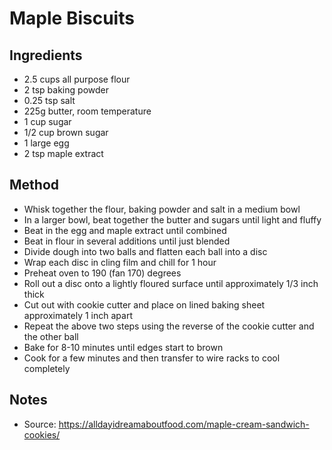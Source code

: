 # Maple Biscuits

## Ingredients
* 2.5 cups all purpose flour
* 2 tsp baking powder
* 0.25 tsp salt
* 225g butter, room temperature
* 1 cup sugar
* 1/2 cup brown sugar
* 1 large egg
* 2 tsp maple extract

## Method
* Whisk together the flour, baking powder and salt in a medium bowl
* In a larger bowl, beat together the butter and sugars until light and fluffy
* Beat in the egg and maple extract until combined
* Beat in flour in several additions until just blended
* Divide dough into two balls and flatten each ball into a disc
* Wrap each disc in cling film and chill for 1 hour
* Preheat oven to 190 (fan 170) degrees
* Roll out a disc onto a lightly floured surface until approximately 1/3 inch thick
* Cut out with cookie cutter and place on lined baking sheet approximately 1 inch apart
* Repeat the above two steps using the reverse of the cookie cutter and the other ball
* Bake for 8-10 minutes until edges start to brown
* Cook for a few minutes and then transfer to wire racks to cool completely

## Notes
* Source: https://alldayidreamaboutfood.com/maple-cream-sandwich-cookies/
